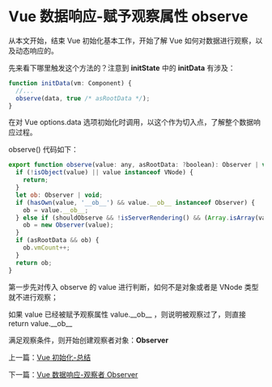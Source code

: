 # Vue 数据响应-赋予观察属性 observe

从本文开始，结束 Vue 初始化基本工作，开始了解 Vue 如何对数据进行观察，以及动态响应的。

先来看下哪里触发这个方法的？注意到 **initState** 中的 **initData** 有涉及：

```js
function initData(vm: Component) {
  //...
  observe(data, true /* asRootData */);
}
```

在对 Vue options.data 选项初始化时调用，以这个作为切入点，了解整个数据响应过程。

observe() 代码如下：

```js
export function observe(value: any, asRootData: ?boolean): Observer | void {
  if (!isObject(value) || value instanceof VNode) {
    return;
  }
  let ob: Observer | void;
  if (hasOwn(value, '__ob__') && value.__ob__ instanceof Observer) {
    ob = value.__ob__;
  } else if (shouldObserve && !isServerRendering() && (Array.isArray(value) || isPlainObject(value)) && Object.isExtensible(value) && !value._isVue) {
    ob = new Observer(value);
  }
  if (asRootData && ob) {
    ob.vmCount++;
  }
  return ob;
}
```

第一步先对传入 observe 的 value 进行判断，如何不是对象或者是 VNode 类型就不进行观察；

如果 value 已经被赋予观察属性 value.\_\_ob\_\_ ，则说明被观察过了，则直接 return value.\_\_ob\_\_

满足观察条件，则开始创建观察者对象：**Observer**

上一篇：[Vue 初始化-总结](./vue_learn_211_init_end.md)

下一篇：[Vue 数据响应-观察者 Observer](./vue_learn_302_reactive_Observer.md)
